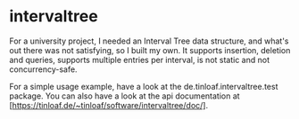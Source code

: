 intervaltree
============

For a university project, I needed an Interval Tree data structure, and what's out there was not satisfying, so I built my own. It supports insertion, deletion and queries, supports multiple entries per interval, is not static and not concurrency-safe.

For a simple usage example, have a look at the de.tinloaf.intervaltree.test package. You can also have a look at the api documentation at [https://tinloaf.de/~tinloaf/software/intervaltree/doc/].